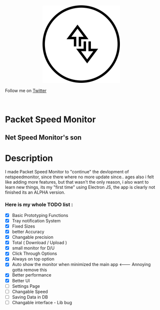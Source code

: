
<p align="center">
  <img width="256" height="256" src="/PacketMonitor.png">
</p>


<p align="center">
  
  Follow me on [Twitter](https://twitter.com/njustn0)
</p>

<br />


# Packet Speed Monitor
## Net Speed Monitor's son

# Description
I made Packet Speed Monitor to "continue" the devlopment of netspeedmonitor, since there where no more update since.. ages 
also i felt like adding more features, but that wasn't the only reason, i also want to learn new things, 
its my "first time" using Electron JS, the app is clearly not finished its an ALPHA version.


### Here is my whole TODO list : 

- [x] Basic Prototyping Functions
- [x] Tray notification System
- [x] Fixed Sizes
- [x] better Accuracy 
- [x] Changable precision
- [x] Total ( Download / Upload )
- [x] small monitor for D/U
- [x] Click Through Options
- [x] Always on top option 
- [x] Auto show the monitor when minimized the main app <--- Annoying gotta remove this  
- [x] Better performance
- [x] Better UI
- [ ] Settings Page
- [ ] Changable Speed
- [ ] Saving Data in DB
- [ ] Changable interface - Lib bug
